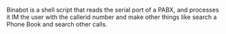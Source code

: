 Binabot is a shell script that reads the serial port of a PABX, and processes it IM the user with the callerid number and make other things like search a Phone Book and search other calls.